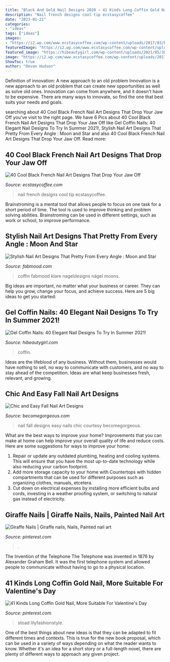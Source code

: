 ```yaml
---
title: "Black And Gold Nail Designs 2020 ~ 41 Kinds Long Coffin Gold Nail, More Suitable For Valentine&#039;s Day"
description: "Nail french designs cool tip ecstasycoffee"
date: "2023-01-21"
categories:
- "ideas"
tags: ["ideas"]
images:
- "https://i2.wp.com/www.ecstasycoffee.com/wp-content/uploads/2017/03/Black-French-Tip-Nail-Designs22.jpg?resize=750%2C593"
featuredImage: "https://i2.wp.com/www.ecstasycoffee.com/wp-content/uploads/2017/03/Black-French-Tip-Nail-Designs22.jpg?resize=750%2C593"
featured_image: "https://hibeautygirl.com/wp-content/uploads/2021/05/38-11.jpg"
image: "https://i2.wp.com/www.ecstasycoffee.com/wp-content/uploads/2017/03/Black-French-Tip-Nail-Designs22.jpg?resize=750%2C593"
ShowToc: true
author: "Devan Hudson"
---
```



Definition of innovation: A new approach to an old problem
Innovation is a new approach to an old problem that can create new opportunities as well as solve old ones. Innovation can come from anywhere, and it doesn't have to be expensive. There are many ways to innovate, so find the one that best suits your needs and goals.

	

		
searching about 40 Cool Black French Nail Art Designs That Drop Your Jaw Off you've visit to the right page. We have 6 Pics about 40 Cool Black French Nail Art Designs That Drop Your Jaw Off like Gel Coffin Nails: 40 Elegant Nail Designs To Try In Summer 2021!, Stylish Nail Art Designs That Pretty From Every Angle : Moon and Star and also 40 Cool Black French Nail Art Designs That Drop Your Jaw Off. Read more:
		
    
## 40 Cool Black French Nail Art Designs That Drop Your Jaw Off

<img loading=lazy src="https://i2.wp.com/www.ecstasycoffee.com/wp-content/uploads/2017/03/Black-French-Tip-Nail-Designs22.jpg?resize=750%2C593" onerror="this.onerror=null;this.src='https://tse1.mm.bing.net/th?id=OIP.YUdr7Ce7vrhMhL_ND2lnZAHaF2&amp;pid=15.1';" alt="40 Cool Black French Nail Art Designs That Drop Your Jaw Off">

_Source: ecstasycoffee.com_

>nail french designs cool tip ecstasycoffee. 

	

Brainstroming is a mental tool that allows people to focus on one task for a short period of time. The tool is used to improve thinking and problem solving abilities. Brainstroming can be used in different settings, such as work or school, to improve performance.

    
## Stylish Nail Art Designs That Pretty From Every Angle : Moon And Star

<img loading=lazy src="https://www.fabmood.com/inspiration/wp-content/uploads/2020/12/nail-art-designs-3-606x1024.jpg" onerror="this.onerror=null;this.src='https://tse1.mm.bing.net/th?id=OIP.0CzVQqLGQ1myrSny4QS09gHaMg&amp;pid=15.1';" alt="Stylish Nail Art Designs That Pretty From Every Angle : Moon and Star">

_Source: fabmood.com_

>coffin fabmood klare nageldesigns nägel moons. 

	

Big ideas are important, no matter what your business or career. They can help you grow, change your focus, and achieve success. Here are 5 big ideas to get you started: 

    
## Gel Coffin Nails: 40 Elegant Nail Designs To Try In Summer 2021!

<img loading=lazy src="https://hibeautygirl.com/wp-content/uploads/2021/05/38-11.jpg" onerror="this.onerror=null;this.src='https://tse4.mm.bing.net/th?id=OIP.2E9KffajNHqE7uPHv1yl8QHaLH&amp;pid=15.1';" alt="Gel Coffin Nails: 40 Elegant Nail Designs To Try In Summer 2021!">

_Source: hibeautygirl.com_

>coffin. 

	

Ideas are the lifeblood of any business. Without them, businesses would have nothing to sell, no way to communicate with customers, and no way to stay ahead of the competition. Ideas are what keep businesses fresh, relevant, and growing.

    
## Chic And Easy Fall Nail Art Designs

<img loading=lazy src="https://static.becomegorgeous.com/img/arts/2012/Sep/16/8645/nail_art_fall_2012_6.jpg" onerror="this.onerror=null;this.src='https://tse4.mm.bing.net/th?id=OIP.0w70kSuounB9MKFz8f3AgAHaJ6&amp;pid=15.1';" alt="Chic and Easy Fall Nail Art Designs">

_Source: becomegorgeous.com_

>nail fall designs easy nails chic courtesy becomegorgeous. 

	

What are the best ways to improve your home?
Improvements that you can make at home can help improve your overall quality of life and reduce costs. Here are some suggestions for ways to improve your home: 
1. Repair or update any outdated plumbing, heating and cooling systems. This will ensure that you have the most up-to-date technology while also reducing your carbon footprint. 
2. Add more storage capacity to your home with Countertops with hidden compartments that can be used for different purposes such as organizing clothes, manuals, etcetera. 
3. Cut down on electrical expenses by installing more efficient bulbs and cords, investing in a weather proofing system, or switching to natural gas instead of electricity. 

    
## Giraffe Nails | Giraffe Nails, Nails, Painted Nail Art

<img loading=lazy src="https://i.pinimg.com/736x/52/19/67/521967be130a55ee2acba782739cf8c2.jpg" onerror="this.onerror=null;this.src='https://tse4.mm.bing.net/th?id=OIP.lvDUPGSKbqLuJ076pa8PZAHaNK&amp;pid=15.1';" alt="Giraffe Nails | Giraffe nails, Nails, Painted nail art">

_Source: pinterest.com_

>. 

	

The Invention of the Telephone
The Telephone was invented in 1876 by Alexander Graham Bell. It was the first telephone system and allowed people to communicate without having to go to a physical location.

    
## 41 Kinds Long Coffin Gold Nail, More Suitable For Valentine&#039;s Day

<img loading=lazy src="https://i.pinimg.com/736x/c1/81/10/c1811033a6325b7050a3ea7a00035eed.jpg" onerror="this.onerror=null;this.src='https://tse1.mm.bing.net/th?id=OIP.-PN9BsE4s1wU3rNZGZz5vwHaLL&amp;pid=15.1';" alt="41 Kinds Long Coffin Gold Nail, More Suitable For Valentine&#039;s Day">

_Source: pinterest.com_

>stoad lilyfashionstyle. 

	

One of the best things about new ideas is that they can be adapted to fit different times and contexts. This is true for the new book proposal, which can be used in a variety of ways depending on what the reader wants to know. Whether it's an idea for a short story or a full-length novel, there are plenty of different ways to approach any given project.

